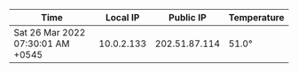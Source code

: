 | Time     | Local IP | Public IP | Temperature |
| ----------- | ----------- | ----------- | ----------- |
| Sat 26 Mar 2022 07:30:01 AM +0545      | 10.0.2.133     | 202.51.87.114  | 51.0° |
